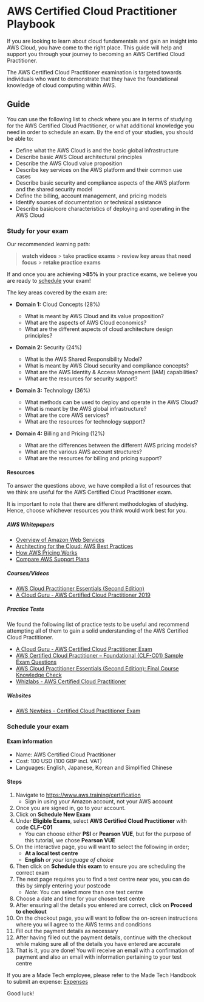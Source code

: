# AWS Certified Cloud Practitioner Playbook

If you are looking to learn about cloud fundamentals and gain an insight into AWS Cloud, you have come to the right place. This guide will help and support you through your journey to becoming an AWS Certified Cloud Practitioner.

The AWS Certified Cloud Practitioner examination is targeted towards individuals who want to demonstrate that they have the foundational knowledge of cloud computing within AWS.

## Guide

You can use the following list to check where you are in terms of studying for the AWS Certified Cloud Practitioner, or what additional knowledge you need in order to schedule an exam. By the end of your studies, you should be able to:

* Define what the AWS Cloud is and the basic global infrastructure
* Describe basic AWS Cloud architectural principles
* Describe the AWS Cloud value proposition
* Describe key services on the AWS platform and their common use cases
* Describe basic security and compliance aspects of the AWS platform and the shared security model
* Define the billing, account management, and pricing models
* Identify sources of documentation or technical assistance
* Describe basic/core characteristics of deploying and operating in the AWS Cloud

### Study for your exam

Our recommended learning path: 
> **watch videos** > **take practice exams** > **review key areas that need focus** > **retake practice exams**

If and once you are achieving **>85%** in your practice exams, we believe you are ready to [schedule](#schedule-your-exam) your exam!

The key areas covered by the exam are:

* **Domain 1:** Cloud Concepts (28%)
  * What is meant by AWS Cloud and its value proposition?
  * What are the aspects of AWS Cloud economics?
  * What are the different aspects of cloud architecture design principles?

* **Domain 2:** Security (24%)
  * What is the AWS Shared Responsibility Model?
  * What is meant by AWS Cloud security and compliance concepts?
  * What are the AWS Identity & Access Management (IAM) capabilities?
  * What are the resources for security support?

* **Domain 3:** Technology (36%)
  * What methods can be used to deploy and operate in the AWS Cloud?
  * What is meant by the AWS global infrastructure?
  * What are the core AWS services?
  * What are the resources for technology support?

* **Domain 4:** Billing and Pricing (12%)
  * What are the differences between the different AWS pricing models?
  * What are the various AWS account structures?
  * What are the resources for billing and pricing support?

#### Resources

To answer the questions above, we have compiled a list of resources that we think are useful for the AWS Certified Cloud Practitioner exam.

It is important to note that there are different methodologies of studying. Hence, choose whichever resources you think would work best for you.

##### AWS Whitepapers
* [Overview of Amazon Web Services](https://d1.awsstatic.com/whitepapers/aws-overview.pdf?did=wp_card&trk=wp_card)
* [Architecting for the Cloud: AWS Best Practices](https://d1.awsstatic.com/whitepapers/AWS_Cloud_Best_Practices.pdf)
* [How AWS Pricing Works](http://d1.awsstatic.com/whitepapers/aws_pricing_overview.pdf)
* [Compare AWS Support Plans](https://aws.amazon.com/premiumsupport/plans)

##### Courses/Videos
* [AWS Cloud Practitioner Essentials (Second Edition)](https://www.aws.training/Details/Curriculum?id=27076)
* [A Cloud Guru - AWS Certified Cloud Practitioner 2019](https://acloud.guru/learn/aws-certified-cloud-practitioner)

##### Practice Tests

We found the following list of practice tests to be useful and recommend attempting all of them to gain a solid understanding of the AWS Certified Cloud Practitioner.

* [A Cloud Guru - AWS Certified Cloud Practitioner Exam](https://acloud.guru/exam-simulator/start?courseId=aws-certified-cloud-practitioner)
* [AWS Certified Cloud Practitioner – Foundational (CLF-C01) Sample Exam Questions](https://d1.awsstatic.com/training-and-certification/Docs%20-%20Cloud%20Practitioner/AWS%20Certified%20Cloud%20Practioner_Sample%20Questions_v1.1_FINAL.PDF)
* [AWS Cloud Practitioner Essentials (Second Edition): Final Course Knowledge Check](https://www.aws.training/Details/eLearning?id=37545)
* [Whizlabs - AWS Certified Cloud Practitioner](https://www.whizlabs.com/learn/course/aws-certified-cloud-practitioner-practice-tests)

##### Websites

* [AWS Newbies - Certified Cloud Practitioner Exam](https://awsnewbies.com/cloud-practitioner)

### Schedule your exam

#### Exam information
* Name: AWS Certified Cloud Practitioner
* Cost: 100 USD (100 GBP incl. VAT)
* Languages: English, Japanese, Korean and Simplified Chinese

#### Steps

1. Navigate to https://www.aws.training/certification 
    * Sign in using your Amazon account, not your AWS account
2. Once you are signed in, go to your account.
3. Click on **Schedule New Exam**
4. Under **Eligible Exams**, select **AWS Certified Cloud Practitioner** with code **CLF-C01**
    * You can choose either **PSI** or **Pearson VUE**, but for the purpose of this tutorial, we chose **Pearson VUE**
5. On the interactive page, you will want to select the following in order;
    * **At a local test centre**
    * **English** _or your language of choice_
6. Then click on **Schedule this exam** to ensure you are scheduling the correct exam
7. The next page requires you to find a test centre near you, you can do this by simply entering your postcode
    * _Note:_ You can select more than one test centre
8. Choose a date and time for your chosen test centre
9. After ensuring all the details you entered are correct, click on **Proceed to checkout**
10. On the checkout page, you will want to follow the on-screen instructions where you will agree to the AWS terms and conditions
11. Fill out the payment details as necessary
12. After having filled out the payment details, continue with the checkout while making sure all of the details you have entered are accurate
13. That is it, you are done! You will receive an email with a confirmation of payment and also an email with information pertaining to your test centre

If you are a Made Tech employee, please refer to the Made Tech Handbook to submit an expense: [Expenses](https://github.com/madetech/handbook/blob/main/guides/compensation/expenses.md)

Good luck!
